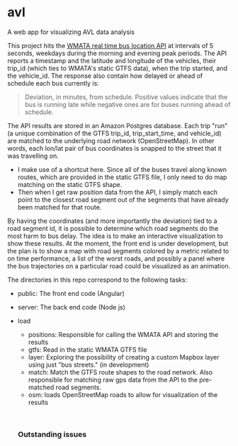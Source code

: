 # avl
A web app for visualizing AVL data analysis

This project hits the [WMATA real time bus location API](https://developer.wmata.com/docs/services/54763629281d83086473f231/operations/5476362a281d830c946a3d68) at intervals of 5 seconds, weekdays during the morning and evening peak periods. The API reports a timestamp and the latitude and longitude of the vehicles, their trip_id (which ties to WMATA's static GTFS data), when the trip started, and the vehicle_id. The response also contain how delayed or ahead of schedule each bus currently is:

> Deviation, in minutes, from schedule. Positive values indicate that the bus is running late while negative ones are for buses running ahead of schedule.



The API results are stored in an Amazon Postgres database. Each trip "run" (a unique combination of the GTFS trip_id, trip_start_time, and vehicle_id) are matched to the underlying road network (OpenStreetMap). In other words, each lon/lat pair of bus coordinates is snapped to the street that it was travelling on.

- I make use of  a shortcut here. Since all of the buses travel along known routes, which are provided in the static GTFS file, I only need to do map matching on the static GTFS shape. 
- Then when I get raw position data from the API, I simply match each point to the closest road segment out of the segments that have already been matched for that route.

By having the coordinates (and more importantly the deviation) tied to a road segment id, it is possible to determine which road segments do the most harm to bus delay. The idea is to make an interactive visualization to show these results. At the moment, the front end is under development, but the plan is to show a map with road segments colored by a metric related to on time performance, a list of the worst roads, and possibly a panel where the bus trajectories on a particular road could be visualized as an animation.

The directories in this repo correspond to the following tasks:

* public: The front end code (Angular)

* server: The back end code (Node js)

* load

  * positions: Responsible for calling the WMATA API and storing the results
  * gtfs: Read in the static WMATA GTFS file
  * layer: Exploring the possibility of creating a custom Mapbox layer using just 
    "bus streets." (in development)
  * match: Match the GTFS route shapes to the road network. Also responsible for matching raw gps data from the API to the pre-matched road segments.
  * osm: loads OpenStreetMap roads to allow for visualization of the results

  ​

  ### Outstanding issues

  ​

  ​

